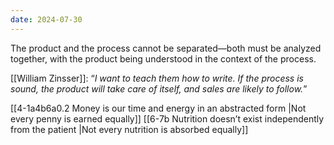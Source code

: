 ```yaml
---
date: 2024-07-30
---
```

The product and the process cannot be separated—both must be analyzed together, with the product being understood in the context of the process.

[[William Zinsser]]: “*I want to teach them how to write. If the process is sound, the product will take care of itself, and sales are likely to follow.*”

[[4-1a4b6a0.2 Money is our time and energy in an abstracted form |Not every penny is earned equally]]
[[6-7b Nutrition doesn’t exist independently from the patient |Not every nutrition is absorbed equally]]